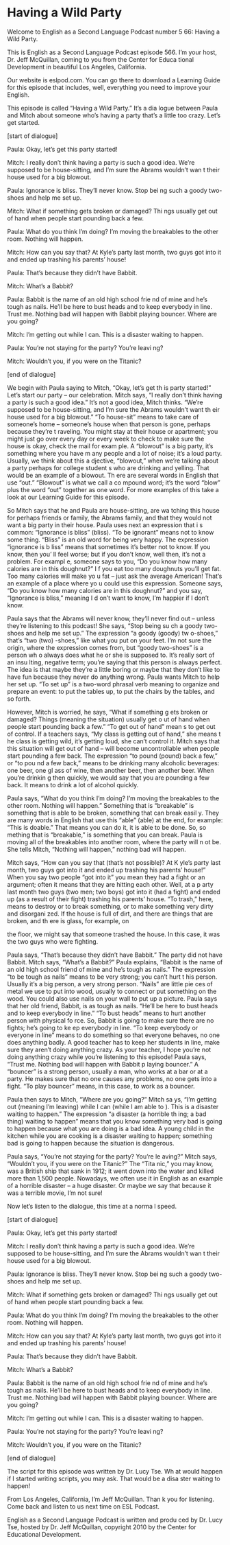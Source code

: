 # Having a Wild Party

Welcome to English as a Second Language Podcast number 5 66: Having a Wild Party. 

This is English as a Second Language Podcast episode 566.  I’m your host, Dr. Jeff McQuillan, coming to you from the Center for Educa tional Development in beautiful Los Angeles, California. 

Our website is eslpod.com.  You can go there to download  a Learning Guide for this episode that includes, well, everything you need to improve your English. 

This episode is called “Having a Wild Party.”  It’s a dia logue between Paula and Mitch about someone who’s having a party that’s a little too crazy.  Let’s get started. 

[start of dialogue] 

Paula:  Okay, let’s get this party started! 

Mitch:  I really don’t think having a party is such a good  idea.  We’re supposed to be house-sitting, and I’m sure the Abrams wouldn’t wan t their house used for a big blowout.   

Paula:  Ignorance is bliss.  They’ll never know.  Stop bei ng such a goody two- shoes and help me set up. 

Mitch:  What if something gets broken or damaged?  Thi ngs usually get out of hand when people start pounding back a few. 

Paula:  What do you think I’m doing?  I’m moving the  breakables to the other room.  Nothing will happen. 

Mitch:  How can you say that?  At Kyle’s party last month,  two guys got into it and ended up trashing his parents’ house! 

Paula:  That’s because they didn’t have Babbit. 

Mitch:  What’s a Babbit? 

 Paula:  Babbit is the name of an old high school frie nd of mine and he’s tough as nails.  He’ll be here to bust heads and to keep everybody in line.  Trust me. Nothing bad will happen with Babbit playing bouncer.  Where are you going? 

Mitch:  I’m getting out while I can.  This is a disaster  waiting to happen. 

Paula:  You’re not staying for the party?  You’re leavi ng? 

Mitch:  Wouldn’t you, if you were on the Titanic? 

[end of dialogue] 

We begin with Paula saying to Mitch, “Okay, let’s get th is party started!”  Let’s start our party – our celebration.  Mitch says, “I really don’t think having a party is such a good idea.”  It’s not a good idea, Mitch thinks.  “We’re supposed to be house-sitting, and I’m sure the Abrams wouldn’t want th eir house used for a big blowout.”  “To house-sit” means to take care of someone’s home – someone’s house when that person is gone, perhaps because they’re t raveling.  You might stay at their house or apartment; you might just go over  every day or every week to check to make sure the house is okay, check the mail for exam ple.  A “blowout” is a big party, it’s something where you have m any people and a lot of noise; it’s a loud party.  Usually, we think about this a djective, “blowout,” when we’re talking about a party perhaps for college student s who are drinking and yelling.  That would be an example of a blowout.  Th ere are several words in English that use “out.”  “Blowout” is what we call a co mpound word; it’s the word “blow” plus the word “out” together as one word.  For  more examples of this take a look at our Learning Guide for this episode. 

So Mitch says that he and Paula are house-sitting, are wa tching this house for perhaps friends or family, the Abrams family, and that they would not want a big party in their house.  Paula uses next an expression that i s common: “Ignorance is bliss” (bliss).  “To be ignorant” means not to know some thing.  “Bliss” is an old word for being very happy.  The expression “ignorance is b liss” means that sometimes it’s better not to know.  If you know, then you’ ll feel worse; but if you don’t know, well then, it’s not a problem.  For exampl e, someone says to you, “Do you know how many calories are in this doughnut?”  I f you eat too many doughnuts you’ll get fat.  Too many calories will make yo u fat – just ask the average American!  That’s an example of a place where yo u could use this expression.  Someone says, “Do you know how many calories are in this doughnut?” and you say, “Ignorance is bliss,” meaning I d on’t want to know, I’m happier if I don’t know.    

 Paula says that the Abrams will never know, they’ll never find out – unless they’re listening to this podcast!  She says, “Stop being su ch a goody two-shoes and help me set up.”  The expression “a goody (goody) tw o-shoes,” that’s “two (two) -shoes,” like what you put on your feet.  I’m not  sure the origin, where the expression comes from, but “goody two-shoes” is a person wh o always does what he or she is supposed to.  It’s really sort of an insu lting, negative term; you’re saying that this person is always perfect.  The idea  is that maybe they’re a little boring or maybe that they don’t like to have fun  because they never do anything wrong.  Paula wants Mitch to help her set up.   “To set up” is a two-word phrasal verb meaning to organize and prepare an event: to put the tables up, to put the chairs by the tables, and so forth. 

However, Mitch is worried, he says, “What if something g ets broken or damaged?  Things (meaning the situation) usually get o ut of hand when people start pounding back a few.”  “To get out of hand” mean s to get out of control.  If a teachers says, “My class is getting out of hand,” she means t he class is getting wild, it’s getting loud, she can’t control it.  Mitch says that this situation will get out of hand – will become uncontrollable when people start  pounding a few back. The expression “to pound (pound) back a few,” or “to pou nd a few back,” means to be drinking many alcoholic beverages: one beer, one gl ass of wine, then another beer, then another beer.  When you’re drinkin g then quickly, we would say that you are pounding a few back.  It means to drink a  lot of alcohol quickly. 

Paula says, “What do you think I’m doing?  I’m moving the  breakables to the other room.  Nothing will happen.”  Something that is “breakable” is something that is able to be broken, something that can break easil y.  They are many words in English that use this “able” (able) at the end, for  example: “This is doable.” That means you can do it, it is able to be done.  So, so mething that is “breakable,” is something that you can break.  Paula is moving all of the breakables into another room, where the party will n ot be.  She tells Mitch, “Nothing will happen,” nothing bad will happen. 

Mitch says, “How can you say that (that’s not possible)?  At K yle’s party last month, two guys got into it and ended up trashing his parents’ house!”  When you say two people “got into it” you mean they had a fight or an argument; often it means that they are hitting each other.  Well, at a p arty last month two guys (two men; two boys) got into it (had a fight) and ended up  (as a result of their fight) trashing his parents’ house.  “To trash,” here, means to  destroy or to break something, or to make something very dirty and disorgani zed.  If the house is full of dirt, and there are things that are broken, and th ere is glass, for example, on  

 the floor, we might say that someone trashed the house.  In this case, it was the two guys who were fighting. 

Paula says, “That’s because they didn’t have Babbit.”  The  party did not have Babbit.  Mitch says, “What’s a Babbit?”  Paula explains, “Babbit is the name of an old high school friend of mine and he’s tough as nails.”   The expression “to be tough as nails” means to be very strong; you can’t hurt t his person.  Usually it’s a big person, a very strong person.  “Nails” are little pie ces of metal we use to put into wood, usually to connect or put something on the wood.  You could also use nails on your wall to put up a picture.  Paula says that  her old friend, Babbit, is as tough as nails.  “He’ll be here to bust heads and to keep everybody in line.”  “To bust heads” means to hurt another person with physical fo rce.  So, Babbit is going to make sure there are no fights; he’s going to ke ep everybody in line.  “To keep everybody or everyone in line” means to do something  so that everyone behaves, no one does anything badly.  A good teacher has to keep her students in line, make sure they aren’t doing anything crazy.  As your teacher, I hope you’re not doing anything crazy while you’re listening to  this episode!  Paula says, “Trust me.  Nothing bad will happen with Babbit p laying bouncer.”  A “bouncer” is a strong person, usually a man, who works at  a bar or at a party.  He makes sure that no one causes any problems, no one gets into  a fight.  “To play bouncer” means, in this case, to work as a bouncer.   

Paula then says to Mitch, “Where are you going?”  Mitch sa ys, “I’m getting out (meaning I’m leaving) while I can (while I am able to ).  This is a disaster waiting to happen.”  The expression “a disaster (a horrible th ing; a bad thing) waiting to happen” means that you know something very bad is going to happen because what you are doing is a bad idea.  A young child in the  kitchen while you are cooking is a disaster waiting to happen; something bad is going to happen because the situation is dangerous. 

Paula says, “You’re not staying for the party?  You’re le aving?”  Mitch says, “Wouldn’t you, if you were on the Titanic?”  The “Tita nic,” you may know, was a British ship that sank in 1912; it went down into the water and killed more than 1,500 people.  Nowadays, we often use it in English as an example of a horrible disaster – a huge disaster.  Or maybe we say that because it  was a terrible movie, I’m not sure! 

Now let’s listen to the dialogue, this time at a norma l speed. 

[start of dialogue] 

 Paula:  Okay, let’s get this party started! 

Mitch:  I really don’t think having a party is such a good  idea.  We’re supposed to be house-sitting, and I’m sure the Abrams wouldn’t wan t their house used for a big blowout.   

Paula:  Ignorance is bliss.  They’ll never know.  Stop bei ng such a goody two- shoes and help me set up. 

Mitch:  What if something gets broken or damaged?  Thi ngs usually get out of hand when people start pounding back a few. 

Paula:  What do you think I’m doing?  I’m moving the  breakables to the other room.  Nothing will happen. 

Mitch:  How can you say that?  At Kyle’s party last month,  two guys got into it and ended up trashing his parents’ house! 

Paula:  That’s because they didn’t have Babbit. 

Mitch:  What’s a Babbit? 

Paula:  Babbit is the name of an old high school frie nd of mine and he’s tough as nails.  He’ll be here to bust heads and to keep everybody in line.  Trust me. Nothing bad will happen with Babbit playing bouncer.  Where are you going? 

Mitch:  I’m getting out while I can.  This is a disaster  waiting to happen. 

Paula:  You’re not staying for the party?  You’re leavi ng? 

Mitch:  Wouldn’t you, if you were on the Titanic? 

[end of dialogue] 

The script for this episode was written by Dr. Lucy Tse.  Wh at would happen if I started writing scripts, you may ask.  That would be a disa ster waiting to happen!   

From Los Angeles, California, I’m Jeff McQuillan.  Than k you for listening.  Come back and listen to us next time on ESL Podcast. 

 English as a Second Language Podcast is written and produ ced by Dr. Lucy Tse, hosted by Dr. Jeff McQuillan, copyright 2010 by the Center  for Educational Development.

